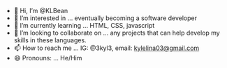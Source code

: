- 👋 Hi, I’m @KLBean
- 👀 I’m interested in ... eventually becoming a software developer
- 🌱 I’m currently learning ... HTML, CSS, javascript
- 💞️ I’m looking to collaborate on ... any projects that can help develop my skills in these languages.
- 📫 How to reach me ... IG: @3kyl3, email: kylelina03@gmail.com  
- 😄 Pronouns: ... He/Him

<!---
KLBean/KLBean is a ✨ special ✨ repository because its `README.md` (this file) appears on your GitHub profile.
You can click the Preview link to take a look at your changes.
--->
